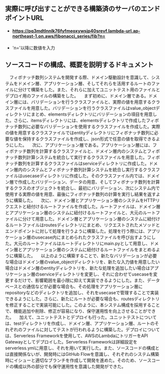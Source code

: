 ## 実際に呼び出すことができる構築済のサーバのエンドポイントURL
* #### https://pq3mdtlnnlk76fyfmeoxywsjp40srevf.lambda-url.ap-northeast-1.on.aws/fibonacci_series/fib?n=
* 'n='以降に数値を入力


## ソースコードの構成、概要を説明するドキュメント
　フィボナッチ数列システムを開発する際、ドメイン駆動設計を意識して、システムをドメイン層、アプリケーション層、そしてそれらを活用するルートのファイルに分けて構築をした。また、それらに加えてユニットテスト用のファイルとデプロイ用のファイルの構築をした。  　まず初めに、ドメイン層である。ドメイン層には、バリデーションを行うクラスファイルと、実際の値を用意するクラスファイルを用意した。バリデーションを行うクラスファイルはvalue_objectディレクトリにまとめ、elementsディレクトリにバリデーションの項目を用意した。さらに、itemsディレクトリには、elementsディレクトリで作成したフィボナッチ数列に必要なバリデーションを使用するクラスファイルを作成した。実際の値を用意するクラスファイルではentityディレクトリにフィボナッチ数列に必要な値を保持するクラスファイルを作成し、json形式で任意の値を取得できるようにした。  　次に、アプリケーション層である。アプリケーション層には、フィボナッチ数列を計算するクラスファイルと、ドメイン層内のシステムとフィボナッチ数列計算システムを統合して実行するクラスファイルを用意した。フィボナッチ数列を計算するクラスファイルはserviceディレクトリに作成した。ドメイン層内のシステムとフィボナッチ数列計算システムを統合し実行するクラスファイルはusecaseディレクトリに作成した。そのクラスファイル内では、ドメイン層で作成したバリデーション、データの用意、そしてフィボナッチ数列を計算するクラスのオブジェクトを統合し、最初にバリデーション、次にシステム内で使用する実際の値を用意、最後にフィボナッチ数列の計算を実行し結果を返すように構築した。  　次に、ドメイン層とアプリケーション層のシステムをHTTPリクエストと紐付けるルートファイルを作成した。ルートファイルは、ドメイン層とアプリケーション層のシステムに紐付けるルートファイルと、大元のルートファイルに分けて用意した。ドメイン層とアプリケーション層のシステムに紐付けるルートファイルはroutesディレクトリにまとめ、リクエストされたメソッドとエンドポイントに対して処理を行うように構築した。処理を行う際には、アプリケーション層のusecase内にまとめられたクラスファイルを呼び出すようにした。大元のルートファイルはルートディレクトリにmain.pyとして用意し、ドメイン層とアプリケーション層のシステムに紐付けるルートファイルをまとめるように構築した。  　以上のように構築することで、新たなバリデーションが必要な場合はドメイン層のvalue_objectディレクトリを、新たな入力値を用意したい場合はドメイン層のentityディレクトリを、新たな処理を追加したい場合はアプリケーション層のserviceディレクトリを変更し、それに合わせてusecaseを変更するだけで、影響範囲を最小限に抑えて実装できるようにした。また、データベースとの通信などが必要な場合も、その処理をアプリケーション層にrepositoryなどのディレクトリを追加し、それをusecaseで管理することで実装できるようにした。さらに、新たにルートが必要な場合も、routesディレクトリを修正することで実装可能にした。このように、本システム構成を採用することで、機能追加や削除、修正が容易になり、保守運用性を向上させることができた。  　加えて、ユニットテストとデプロイも行った。ユニットテストについては、testディレクトリを作成し、ドメイン層、アプリケーション層、ルートのそれぞれのファイルに対してテストが行われるように構築した。デプロイについては、Serverless Frameworkを使用して、AWSのLambdaにトリガーをAPI Gatewayとしてデプロイした。Serverless Frameworkは詳細設定をserverless.ymlに用意し、それを用いて実行した。また、ソースコードの構成とは直接関係ないが、開発時にはGitHub Flowを意識し、それぞれのシステム構築時にイシューと適切なブランチを作成して開発を進めた。そのため、ソースコードの構成以外の部分でも保守運用性を意識した開発ができた。
